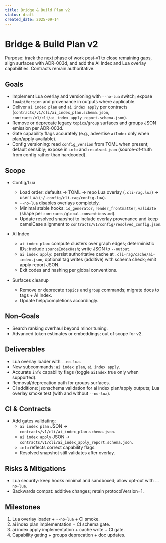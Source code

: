 ```yaml
---
title: Bridge & Build Plan v2
status: draft
created_date: 2025-09-14
---
```


# Bridge & Build Plan v2

Purpose: track the next phase of work post‑v1 to close remaining gaps, align surfaces with ADR-003d, and add the AI Index and Lua overlay capabilities. Contracts remain authoritative.

## Goals
- Implement Lua overlay and versioning with `--no-lua` switch; expose `luaApiVersion` and provenance in outputs where applicable.
- Deliver `ai index plan` and `ai index apply` per contracts (`contracts/v1/cli/ai_index_plan.schema.json`, `contracts/v1/cli/ai_index_apply_report.schema.json`).
- Remove or deprecate legacy `topics`/`group` surfaces and groups JSON emission per ADR-003d.
- Gate capability flags accurately (e.g., advertise `aiIndex` only when plan/apply available).
- Config versioning: read `config_version` from TOML when present; default sensibly; expose in `info` and `resolved.json` (source-of-truth from config rather than hardcoded).

## Scope
- Config/Lua
  - Load order: defaults → TOML → repo Lua overlay (`.cli-rag.lua`) → user Lua (`~/.config/cli-rag/config.lua`).
  - `--no-lua` disables overlays completely.
  - Minimal stable hooks: `id_generator`, `render_frontmatter`, `validate` (shape per `contracts/global-conventions.md`).
  - Update resolved snapshot to include overlay provenance and keep camelCase alignment to `contracts/v1/config/resolved_config.json`.

- AI Index
  - `ai index plan`: compute clusters over graph edges; deterministic IDs; include `sourceIndexHash`; write JSON to `--output`.
  - `ai index apply`: persist authoritative cache at `.cli-rag/cache/ai-index.json`; optional tag writes (additive) with schema check; emit apply report JSON.
  - Exit codes and hashing per global conventions.

- Surfaces cleanup
  - Remove or deprecate `topics` and `group` commands; migrate docs to tags + AI Index.
  - Update help/completions accordingly.

## Non‑Goals
- Search ranking overhaul beyond minor tuning.
- Advanced token estimates or embeddings; out of scope for v2.

## Deliverables
- Lua overlay loader with `--no-lua`.
- New subcommands: `ai index plan`, `ai index apply`.
- Accurate `info` capability flags (toggle `aiIndex` true only when supported).
- Removal/deprecation path for groups surfaces.
- CI additions: jsonschema validation for ai index plan/apply outputs; Lua overlay smoke test (with and without `--no-lua`).

## CI & Contracts
- Add gates validating:
  - `ai index plan` JSON → `contracts/v1/cli/ai_index_plan.schema.json`.
  - `ai index apply` JSON → `contracts/v1/cli/ai_index_apply_report.schema.json`.
  - `info` reflects correct capability flags.
  - Resolved snapshot still validates after overlay.

## Risks & Mitigations
- Lua security: keep hooks minimal and sandboxed; allow opt‑out with `--no-lua`.
- Backwards compat: additive changes; retain protocolVersion=1.

## Milestones
1) Lua overlay loader + `--no-lua` + CI smoke.
2) ai index plan implementation + CI schema gate.
3) ai index apply implementation + cache write + CI gate.
4) Capability gating + groups deprecation + doc updates.

